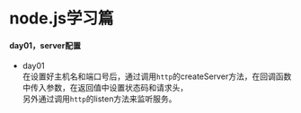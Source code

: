 node.js学习篇
====
#### day01，server配置
* day01 <br>
        在设置好主机名和端口号后，通过调用`http`的createServer方法，在回调函数中传入参数，在返回值中设置状态码和请求头，<br>
    另外通过调用`http`的listen方法来监听服务。
